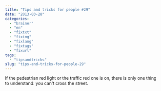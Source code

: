 ```yaml
---
title: "Tips and tricks for people #29"
date: "2013-03-28"
categories: 
  - "brainer"
  - "en"
  - "fixtxt"
  - "fiximg"
  - "fixlang"
  - "fixtags"
  - "fixurl"
tags: 
  - "tipsandtricks"
slug: "tips-and-tricks-for-people-29"
---
```


If the pedestrian red light or the traffic red one is on, there is only one thing to understand: you can't cross the street.
